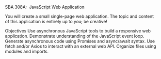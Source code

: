 SBA 308A:  JavaScript Web Application

You will create a small single-page web application. The topic and content of this application is entirely up to you; be creative!


Objectives
Use asynchronous JavaScript tools to build a responsive web application.
Demonstrate understanding of the JavaScript event loop.
Generate asynchronous code using Promises and async/await syntax.
Use fetch and/or Axios to interact with an external web API.
Organize files using modules and imports.
